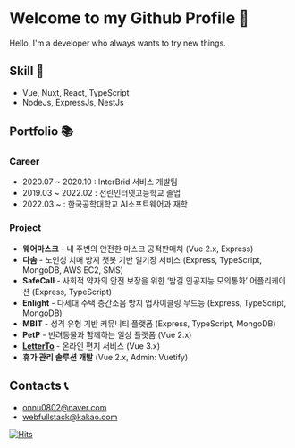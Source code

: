 # Welcome to my Github Profile 👋

Hello, I'm a developer who always wants to try new things.

## Skill 🔨

- Vue, Nuxt, React, TypeScript
- NodeJs, ExpressJs, NestJs

## Portfolio 📚

### Career

- 2020.07 ~ 2020.10 : InterBrid 서비스 개발팀
- 2019.03 ~ 2022.02 : 선린인터넷고등학교 졸업
- 2022.03 ~ : 한국공학대학교 AI소프트웨어과 재학

### Project

-  **웨어마스크** - 내 주변의 안전한 마스크 공적판매처 (Vue 2.x, Express)
-  **다솜** - 노인성 치매 방지 챗봇 기반 일기장 서비스 (Express, TypeScript, MongoDB, AWS EC2, SMS)
-  **SafeCall** - 사회적 약자의 안전 보장을 위한 ‘밤길 인공지능 모의통화’ 어플리케이션 (Express, TypeScript)
-  **Enlight** - 다세대 주택 층간소음 방지 업사이클링 무드등 (Express, TypeScript, MongoDB)
-  **MBIT** - 성격 유형 기반 커뮤니티 플랫폼 (Express, TypeScript, MongoDB)
-  **PetP** - 반려동물과 함께하는 일상 플랫폼 (Vue 2.x)
-  **[LetterTo]** - 온라인 편지 서비스 (Vue 3.x)
- **휴가 관리 솔루션 개발** (Vue 2.x, Admin: Vuetify)

## Contacts 📞

- onnu0802@naver.com
- webfullstack@kakao.com

[![Hits](https://hits.seeyoufarm.com/api/count/incr/badge.svg?url=https%3A%2F%2Fgithub.com%2Ftaeminy%2Fhit-counter&count_bg=%2379C83D&title_bg=%23555555&icon=&icon_color=%23E7E7E7&title=hits&edge_flat=false)](https://hits.seeyoufarm.com)

[LetterTo]: https://letterto.swygbro.com/
